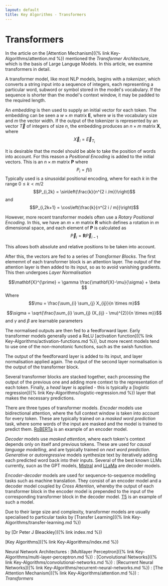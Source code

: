 ```yaml
---
layout: default
title: Key Algorithms - Transformers
---
```


# Transformers

In the article on the [Attention Mechanism]({% link Key-Algorithms/attention.md %}) mentioned the *Transformer Architecture*, which is the basis of Large Languge Models. In this article, we examine transformers in detail.

A transformer model, like most NLP models, begins with a *tokenizer*, which converts a string input into a sequence of integers, each representing a particular word, subword or symbol stored in the model's vocabulary. If the sequence is shorter than the model's context window, it may be padded to the required length.

An *embedding* is then used to supply an initial vector for each token. The embedding can be seen a $w \times m$ matrix $\mathbf{E}$, where $w$ is the vocabulary size and $m$ the vector width. If the output of the tokenizer is represented by an vector $\vec{T}$ of integers of size $n$, the embedding produces an $n \times m$ matrix $\mathbf{X}$, where
$$\vec{X}_{i} = \vec{E}_{T_{i}}$$

It is desirable that the model should be able to take the position of words into account. For this reason a *Positional Encoding* is added to the initial vectors. This is an $n \times m$ matrix $\mathbf{P}$ where 
$$P_{i} = f(i)$$
Typically used is a sinusoidal positional encoding, where for each $k$ in the range $0 \le k < m/2$
$$P_{i,2k} = \sin\left(\frac{k}{n^{2 i /m}}\right)$$ and
$$P_{i,2k+1} = \cos\left(\frac{k}{n^{2 i / m}}\right)$$

However, more recent transformer models often use a *Rotary Positional Encoding*. In this, we have an $m \times m$ matrix $\mathbf{R}$ which defines a rotation in $m$ dimensional space, and each element of $\mathbf{P}$ is calculated as
$$\vec{P}_{i} = \mathbf{R} \vec{P}_{i-1}$$

This allows both absolute and relative positions to be taken into account.

After this, the vectors are fed to a series of *Transformer Blocks*. The first elememnt of each transformer block is an attention layer. The output of the attention layer is then added to its input, so as to avoid vanishing gradients. This then undergoes *Layer Normalisation*

$$\mathbf{X}^{\prime} =  \gamma \frac{\mathbf{X}-\mu}{\sigma} + \beta $$
Where 
$$\mu = \frac{\sum_{i} \sum_{j} X_{ij}}{n \times m}$$

$$\sigma = \sqrt{\frac{\sum_{i} \sum_{j} (X_{ij} - \mu)^{2}}{n \times m}}$$
and $\gamma$ and $\beta$ are learnable parameters

The normalised outputs are then fed to a feedforward layer. Early transformer models generally used a ReLU [activation function]({% link Key-Algorithms/activation-functions.md %}), but more recent models tend to use one of the non-monotonic functions, such as the swish function.

The output of the feedforward layer is added to its input, and layer normalisation applied again. The output of the second layer normalisation is the output of the transformer block.

Several transformer blocks are stacked together, each processing the output of the previous one and adding more context to the representation of each token. Finally, a *head* layer is applied - this is typically a [logistic regression]({% link Key-Algorithms/logistic-regression.md %}) layer that makes the necessary predictions.

There are three types of transformer models. *Encoder* models use bidirectional attention, where the full context window is taken into account for every token. These are typically trained on a *masked word prediction* task, where some words of the input are masked and the model is trained to predict them. [RoBERTa](https://huggingface.co/docs/transformers/model_doc/roberta) is an example of an encoder model.

*Decoder* models use *masked attention*, where each token's context depends only on itself and previous tokens. These are used for *causal language modelling*, and are typically trained on *next word prediction*. *Generative* or *autoregressive* models synthesize text by iteratively adding each predicted word back into their inputs. Several of the best known LLMs currently, sucn as the GPT models, [Mistral](https://huggingface.co/mistralai/Mistral-7B-Instruct-v0.3) and [LLaMa](https://huggingface.co/meta-llama/Meta-Llama-3-8B) are decoder models.

*Encoder-decoder* models are used for sequence-to-sequence modelling tasks such as machine translation. They consist of an encoder model and a decoder model coupled by *Cross Attention*, whereby the output of each transformer block in the encoder model is prepended to the input of the corresponding transformer block in the decoder model. [T5](https://huggingface.co/google/t5-v1_1-xxl) is an example of such a model.

Due to their large size and complexity, transformer models are usually specialised to particular tasks by [Transfer Learning]({% link Key-Algorithms/transfer-learning.md %})

by [Dr Peter J Bleackley]({% link index.md %})

[Key Algorithms]({% link Key-Algorithms/index.md %})

Neural Network Architectures
: [Multilayer Perceptron]({% link Key-Algorithms/multi-layer-perceptron.md %})
: [Convolutional Networks]({% link Key-Algorithms/convolutional-networks.md %})
: [Recurrent Neural Networks]({% link Key-Algorithms/recurrent-neural-networks.md %})
: [The Attention Mechanism]({% link Key-Algorithms/attention.md %})
: *Transformers*
